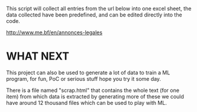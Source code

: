 This script will collect all entries from the url below
into one excel sheet, the data collected have been predefined, 
and can be edited directly into the code.

http://www.me.bf/en/annonces-legales


# WHAT NEXT

This project can also be used to generate a lot of data to train a ML program, for fun, PoC or serious stuff
hope you try it some day.

There is a file named "scrap.html" that contains the whole text (for one item) from which data is extracted
by generating more of these we could have around 12 thousand files which can be used to play with ML.